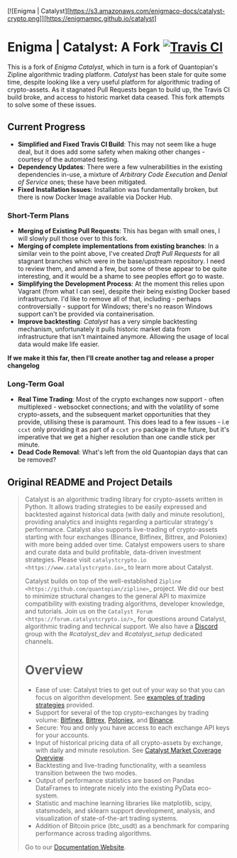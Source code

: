 [![Enigma | Catalyst][https://s3.amazonaws.com/enigmaco-docs/catalyst-crypto.png]][https://enigmampc.github.io/catalyst]

# Enigma | Catalyst: A Fork [![Travis CI][travis-master]][travis-url]

This is a fork of *Enigma Catalyst*, which in turn is a fork of Quantopian's Zipline algorithmic trading platform. *Catalyst* has been stale for quite some time, despite looking like a very useful platform for algorithmic trading of crypto-assets. As it stagnated Pull Requests began to build up, the Travis CI build broke, and access to historic market data ceased. This fork attempts to solve some of these issues.

## Current Progress

- **Simplified and Fixed Travis CI Build**: This may not seem like a huge deal, but it does add some safety when making other changes - courtesy of the automated testing.
- **Dependency Updates**: There were a few vulnerabilities in the existing dependencies in-use, a mixture of *Arbitrary Code Execution* and *Denial of Service* ones; these have been mitigated.
- **Fixed Installation Issues**: Installation was fundamentally broken, but there is now  Docker Image available via Docker Hub.

### Short-Term Plans

- **Merging of Existing Pull Requests**: This has began with small ones, I will slowly pull those over to this fork.
- **Merging of complete implementations from existing branches**: In a similar vein to the point above, I've created *Draft Pull Requests* for all stagnant branches which were in the base/upstream repository. I need to review them, and amend a few, but some of these appear to be quite interesting, and it would be a shame to see peoples effort go to waste.
- **Simplifying the Development Process**: At the moment this relies upon Vagrant (from what I can see), despite their being existing Docker based infrastructure. I'd like to remove all of that, including - perhaps controversially - support for Windows; there's no reason Windows support can't be provided via containerisation.
- **Improve backtesting**: *Catalyst* has a very simple backtesting mechanism, unfortunately it pulls historic market data from infrastructure that isn't maintained anymore. Allowing the usage of local data would make life easier.

**If we make it this far, then I'll create another tag and release a proper changelog**

### Long-Term Goal

- **Real Time Trading**: Most of the crypto exchanges now support - often multiplexed - websocket connections; and with the volatility of some crypto-assets, and the subsequent market opportunities that they provide, utilising these is paramount. This does lead to a few issues - i.e `ccxt` only providing it as part of a `ccxt pro` package in the future, but it's imperative that we get a higher resolution than one candle stick per minute.
- **Dead Code Removal**: What's left from the old Quantopian days that can be removed?


## Original README and Project Details

> Catalyst is an algorithmic trading library for crypto-assets written in Python. It allows trading strategies to be easily expressed and backtested against historical data (with daily and minute resolution), providing analytics and insights regarding a particular strategy's performance. Catalyst also supports live-trading of crypto-assets starting with four exchanges (Binance, Bitfinex, Bittrex, and Poloniex) with more being added over time. Catalyst empowers users to share and curate data and build profitable, data-driven investment strategies. Please  visit `catalystcrypto.io <https://www.catalystcrypto.io>`_ to learn more about Catalyst.
>
> Catalyst builds on top of the well-established  `Zipline <https://github.com/quantopian/zipline>`_ project. We did our best to  minimize structural changes to the general API to maximize compatibility with existing trading algorithms, developer knowledge, and tutorials. Join us on the `Catalyst Forum <https://forum.catalystcrypto.io/>`_ for questions around Catalyst, algorithmic trading and technical support. We also have a [Discord](https://discord.gg/SJK32GY) group with the *#catalyst_dev* and *#catalyst_setup* dedicated channels.
>
> Overview
> ========
>
> -  Ease of use: Catalyst tries to get out of your way so that you can focus on algorithm development. See [examples of trading strategies](https://github.com/enigmampc/catalyst/tree/master/catalyst/examples) provided.
> -  Support for several of the top crypto-exchanges by trading volume: [Bitfinex](https://www.bitfinex.com), [Bittrex](http://www.bittrex.com), [Poloniex](https://www.poloniex.com), and [Binance](https://www.binance.com/).
> -  Secure: You and only you have access to each exchange API keys for your accounts.
> -  Input of historical pricing data of all crypto-assets by exchange, with daily and minute resolution. See  [Catalyst Market Coverage Overview](https://www.enigma.co/catalyst/status).
> -  Backtesting and live-trading functionality, with a seamless transition between the two modes.
> -  Output of performance statistics are based on Pandas DataFrames to integrate nicely into the existing PyData eco-system.
> -  Statistic and machine learning libraries like matplotlib, scipy, statsmodels, and sklearn support development, analysis, and visualization of state-of-the-art trading systems.
>-  Addition of Bitcoin price (btc_usdt) as a benchmark for comparing performance across trading algorithms.
>
> Go to our [Documentation Website](https://enigmampc.github.io/catalyst/).

[travis-master]: https://travis-ci.org/FergusInLondon/catalyst.svg?branch=master
[travis-url]: https://travis-ci.org/FergusInLondon/catalyst
